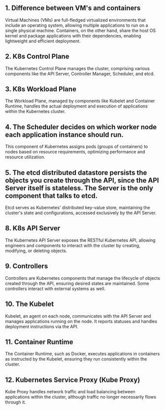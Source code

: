 ## 1. Difference between VM's and containers

Virtual Machines (VMs) are full-fledged virtualized environments that include an operating system, allowing multiple applications to run on a single physical machine. Containers, on the other hand, share the host OS kernel and package applications with their dependencies, enabling lightweight and efficient deployment.

## 2. K8s Control Plane

The Kubernetes Control Plane manages the cluster, comprising various components like the API Server, Controller Manager, Scheduler, and etcd.

## 3. K8s Workload Plane

The Workload Plane, managed by components like Kubelet and Container Runtime, handles the actual deployment and execution of applications within the Kubernetes cluster.

## 4. The Scheduler decides on which worker node each application instance should run.

This component of Kubernetes assigns pods (groups of containers) to nodes based on resource requirements, optimizing performance and resource utilization.

## 5. The etcd distributed datastore persists the objects you create through the API, since the API Server itself is stateless. The Server is the only component that talks to etcd.

Etcd serves as Kubernetes' distributed key-value store, maintaining the cluster's state and configurations, accessed exclusively by the API Server.

## 8. K8s API Server

The Kubernetes API Server exposes the RESTful Kubernetes API, allowing engineers and components to interact with the cluster by creating, modifying, or deleting objects.

## 9. Controllers

Controllers are Kubernetes components that manage the lifecycle of objects created through the API, ensuring desired states are maintained. Some controllers interact with external systems as well.

## 10. The Kubelet

Kubelet, an agent on each node, communicates with the API Server and manages applications running on the node. It reports statuses and handles deployment instructions via the API.

## 11. Container Runtime

The Container Runtime, such as Docker, executes applications in containers as instructed by the Kubelet, ensuring they run consistently within the cluster.

## 12. Kubernetes Service Proxy (Kube Proxy)

Kube Proxy handles network traffic and load balancing between applications within the cluster, although traffic no longer necessarily flows through it.


